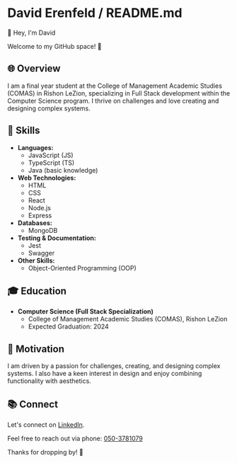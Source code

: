 #  David Erenfeld / README.md

👋 Hey, I'm David

Welcome to my GitHub space! 🚀

## 🌐 Overview

I am a final year student at the College of Management Academic Studies (COMAS) in Rishon LeZion, specializing in Full Stack development within the Computer Science program. I thrive on challenges and love creating and designing complex systems.

## 🚀 Skills

- **Languages:** 
  - JavaScript (JS)
  - TypeScript (TS)
  - Java (basic knowledge)
- **Web Technologies:**
  - HTML
  - CSS
  - React
  - Node.js
  - Express
- **Databases:**
  - MongoDB
- **Testing & Documentation:**
  - Jest
  - Swagger
- **Other Skills:**
  - Object-Oriented Programming (OOP)

## 🎓 Education

- **Computer Science (Full Stack Specialization)**  
  - College of Management Academic Studies (COMAS), Rishon LeZion  
  - Expected Graduation: 2024  

## 💪 Motivation

I am driven by a passion for challenges, creating, and designing complex systems. I also have a keen interest in design and enjoy combining functionality with aesthetics.

## 📚 Connect

Let's connect on [LinkedIn](https://www.linkedin.com/in/david-erenfeld?utm_source=share&utm_campaign=share_via&utm_content=profile&utm_medium=android_app).

Feel free to reach out via phone: [050-3781079](tel:0503781079)

Thanks for dropping by! 🌟

